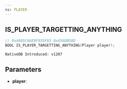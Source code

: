 ```yaml
---
ns: PLAYER
---
```

## IS_PLAYER_TARGETTING_ANYTHING

```c
// 0x4605C66E0F935F83 0x456DB50D
BOOL IS_PLAYER_TARGETTING_ANYTHING(Player player);
```

```
NativeDB Introduced: v1207
```

## Parameters
* **player**:
